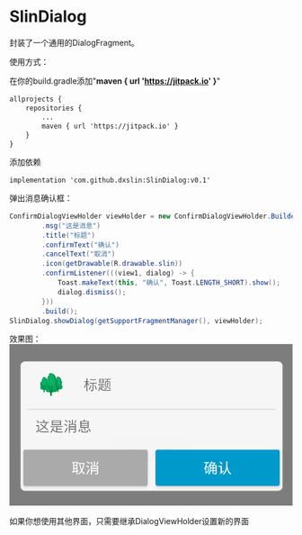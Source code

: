 # SlinDialog

封装了一个通用的DialogFragment。

使用方式：

在你的build.gradle添加"**maven { url 'https://jitpack.io' }**"
```
allprojects {
    repositories {
        ...
        maven { url 'https://jitpack.io' }
    }
}
```
添加依赖
```
implementation 'com.github.dxslin:SlinDialog:v0.1'
```

弹出消息确认框：
```java
ConfirmDialogViewHolder viewHolder = new ConfirmDialogViewHolder.Builder()
        .msg("这是消息")
        .title("标题")
        .confirmText("确认")
        .cancelText("取消")
        .icon(getDrawable(R.drawable.slin))
        .confirmListener(((view1, dialog) -> {
            Toast.makeText(this, "确认", Toast.LENGTH_SHORT).show();
            dialog.dismiss();
        }))
        .build();
SlinDialog.showDialog(getSupportFragmentManager(), viewHolder);
```
效果图：
![消息确认框](img/消息确认框.png "消息确认框")

如果你想使用其他界面，只需要继承DialogViewHolder设置新的界面

